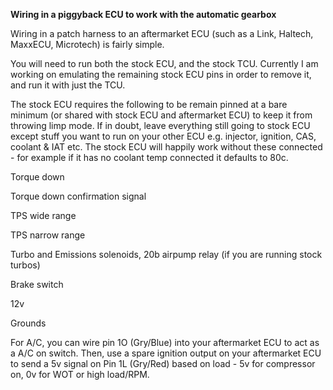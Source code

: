 **Wiring in a piggyback ECU to work with the automatic gearbox**

Wiring in a patch harness to an aftermarket ECU (such as a Link, Haltech, MaxxECU, Microtech) is fairly simple. 

You will need to run both the stock ECU, and the stock TCU. Currently I am working on emulating the remaining stock ECU pins in order to remove it, and run it with just the TCU. 

The stock ECU requires the following to be remain pinned at a bare minimum (or shared with stock ECU and aftermarket ECU) to keep it from throwing limp mode. If in doubt, leave everything still going to stock ECU except stuff you want to run on your other ECU e.g. injector, ignition, CAS, coolant & IAT etc. The stock ECU will happily work without these connected - for example if it has no coolant temp connected it defaults to 80c.

Torque down 

Torque down confirmation signal

TPS wide range

TPS narrow range

Turbo and Emissions solenoids, 20b airpump relay (if you are running stock turbos)

Brake switch

12v

Grounds

For A/C, you can wire pin 1O (Gry/Blue) into your aftermarket ECU to act as a A/C on switch. Then, use a spare ignition output on your aftermarket ECU to send a 5v signal on Pin 1L (Gry/Red) based on load - 5v for compressor on, 0v for WOT or high load/RPM.
